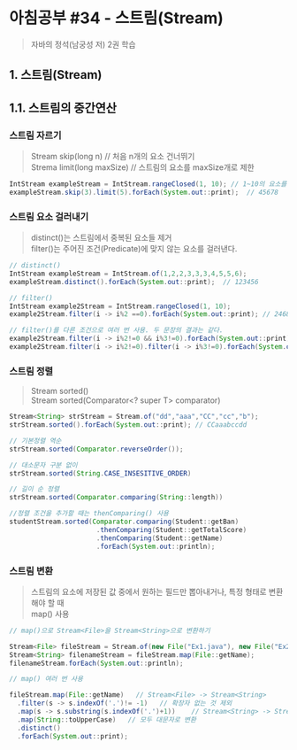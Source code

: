 # 아침공부 #34 - 스트림(Stream)
>자바의 정석(남궁성 저) 2권 학습  


## 1. 스트림(Stream)

## 1.1. 스트림의 중간연산

### 스트림 자르기
>Stream<T> skip(long n)  // 처음 n개의 요소 건너뛰기  
>Strema<T> limit(long maxSize)  // 스트림의 요소를 maxSize개로 제한

~~~java
IntStream exampleStream = IntStream.rangeClosed(1, 10); // 1~10의 요소를 가진 스트림
exampleStream.skip(3).limit(5).forEach(System.out::print);  // 45678
~~~

### 스트림 요소 걸러내기
>distinct()는 스트림에서 중복된 요소들 제거  
>filter()는 주어진 조건(Predicate)에 맞지 않는 요소를 걸러낸다.

~~~java
// distinct()
IntStream exampleStream = IntStream.of(1,2,2,3,3,3,4,5,5,6);
exampleStream.distinct().forEach(System.out::print);  // 123456

// filter()
IntStream example2Stream = IntStream.rangeClosed(1, 10);
example2Stream.filter(i -> i%2 ==0).forEach(System.out::print); // 246810

// filter()를 다른 조건으로 여러 번 사용. 두 문장의 결과는 같다.
example2Stream.filter(i -> i%2!=0 && i%3!=0).forEach(System.out::print);  //157
example2Stream.filter(i -> i%2!=0).filter(i -> i%3!=0).forEach(System.out::print);
~~~

### 스트림 정렬
>Stream<T> sorted()  
>Stream<T> sorted(Comparator<? super T> comparator)

~~~java
Stream<String> strStream = Stream.of("dd","aaa","CC","cc","b");
strStream.sorted().forEach(System.out::print); // CCaaabccdd

// 기본정렬 역순
strStream.sorted(Comparator.reverseOrder());

// 대소문자 구분 없이
strStream.sorted(String.CASE_INSESITIVE_ORDER)

// 길이 순 정렬
strStream.sorted(Comparator.comparing(String::length))

//정렬 조건을 추가할 때는 thenComparing() 사용
studentStream.sorted(Comparator.comparing(Student::getBan)
                      .thenComparing(Student::getTotalScore)
                      .thenComparing(Student::getName)
                      .forEach(System.out::println);
~~~

### 스트림 변환
>스트림의 요소에 저장된 값 중에서 원하는 필드만 뽑아내거나, 특정 형태로 변환해야 할 때  
>map() 사용

~~~java
// map()으로 Stream<File>을 Stream<String>으로 변환하기

Stream<File> fileStream = Stream.of(new File("Ex1.java"), new File("Ex2.java"));
Stream<String> filenameStream = fileStream.map(File::getName);
filenameStream.forEach(System.out::println);

// map() 여러 번 사용

fileStream.map(File::getName)   // Stream<File> -> Stream<String>
  .filter(s -> s.indexOf('.')!= -1)   // 확장자 없는 것 제외
  .map(s -> s.substring(s.indexOf('.')+1))    // Stream<String> -> Stream<String>
  .map(String::toUpperCase)   // 모두 대문자로 변환
  .distinct()   
  .forEach(System.out::print);
~~~
